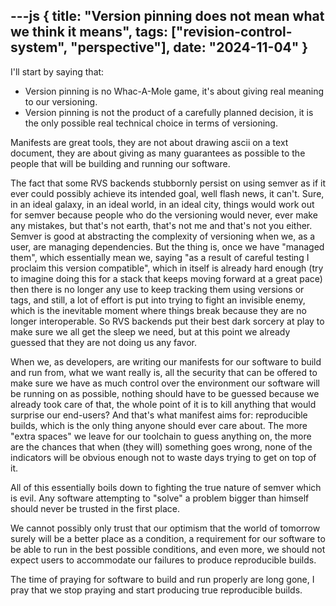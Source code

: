 ---js
{
	title: "Version pinning does not mean what we think it means",
	tags: ["revision-control-system", "perspective"],
	date: "2024-11-04"
}
---

I'll start by saying that:

- Version pinning is no Whac-A-Mole game, it's about giving real meaning to our versioning.
- Version pinning is not the product of a carefully planned decision, it is the only possible real technical choice in terms of versioning.

Manifests are great tools, they are not about drawing ascii on a text document, they are about giving as many guarantees as possible to the people that will be building and running our software.

The fact that some RVS backends stubbornly persist on using semver as if it ever could possibly achieve its intended goal, well flash news, it can't. Sure, in an ideal galaxy, in an ideal world, in an ideal city, things would work out for semver because people who do the versioning would never, ever make any mistakes, but that's not earth, that's not me and that's not you either. Semver is good at abstracting the complexity of versioning when we, as a user, are managing dependencies. But the thing is, once we have "managed them", which essentially mean we, saying "as a result of careful testing I proclaim this version compatible", which in itself is already hard enough (try to imagine doing this for a stack that keeps moving forward at a great pace) then there is no longer any use to keep tracking them using versions or tags, and still, a lot of effort is put into trying to fight an invisible enemy, which is the inevitable moment where things break because they are no longer interoperable. So RVS backends put their best dark sorcery at play to make sure we all get the sleep we need, but at this point we already guessed that they are not doing us any favor.

When we, as developers,  are writing our manifests for our software to build and run from, what we want really is, all the security that can be offered to make sure we have as much control over the environment our software will be running on as possible, nothing should have to be guessed because we already took care of that, the whole point of it is to kill anything that would surprise our end-users? And that's what manifest aims for: reproducible builds, which is the only thing anyone should ever care about. The more "extra spaces" we leave for our toolchain to guess anything on, the more are the chances that when (they will) something goes wrong, none of the indicators will be obvious enough not to waste days trying to get on top of it. 

All of this essentially boils down to fighting the true nature of semver which is evil. Any software attempting to "solve" a problem bigger than himself should never be trusted in the first place.

We cannot possibly only trust that our optimism that the world of tomorrow surely will be a better place as a condition, a requirement for our software to be able to run in the best possible conditions, and even more, we should not expect users to accommodate our failures to produce reproducible builds.

The time of praying for software to build and run properly are long gone, I pray that we stop praying and start producing true reproducible builds.

